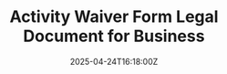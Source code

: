 ---
title: Activity Waiver Form Legal Document for Business
linkTitle: Activity Waiver Form Legal Document for Business
date: '2025-04-24T16:18:00Z'
weight: 1
description: No content
draft: false
ref: activity-waiver-form-legal-document-for-business
---